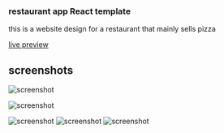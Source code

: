 ### restaurant app React template 
this is a website design for a restaurant that mainly sells pizza

[live preview](https://foody-challenge.vercel.app/)

## screenshots
![screenshot](https://ik.imagekit.io/x761p7oyp/foody/Screenshot__222__isnVQaacp.png?ik-sdk-version=javascript-1.4.3&updatedAt=1663920946701)

![screenshot](https://ik.imagekit.io/x761p7oyp/foody/Screenshot__221__NCwzoyla9.png?ik-sdk-version=javascript-1.4.3&updatedAt=1663920946549)

<img src='https://ik.imagekit.io/x761p7oyp/foody/Screenshot__193__tC8VqciVK.png?ik-sdk-version=javascript-1.4.3&updatedAt=1663256082192' alt='screenshot'/>

<img src='https://ik.imagekit.io/x761p7oyp/foody/Screenshot__191__NmlotOf0N.png?ik-sdk-version=javascript-1.4.3&updatedAt=1663256082229' alt='screenshot'/>

<img src='https://ik.imagekit.io/x761p7oyp/foody/Screenshot__192__6wW1mE9nL.png?ik-sdk-version=javascript-1.4.3&updatedAt=1663256082329' alt='screenshot'/>
